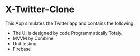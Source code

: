# X-Twitter-Clone
This App simulates the Twitter app and contains the following:
- The UI is designed by code Programmatically Totaly.
- MVVM by Combine
- Unit testing
- Firebase 
